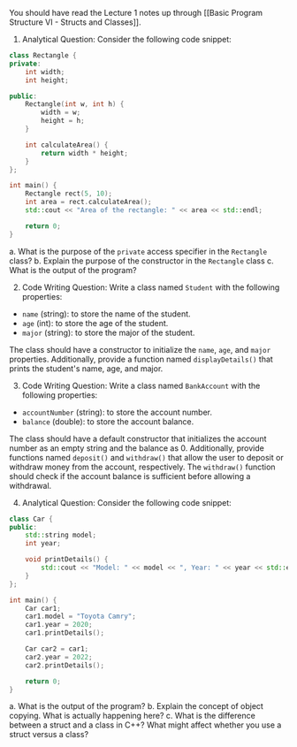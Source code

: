 You should have read the Lecture 1 notes up through [[Basic Program Structure VI - Structs and Classes]].

1. Analytical Question: Consider the following code snippet:
```cpp
class Rectangle {
private:
    int width;
    int height;

public:
    Rectangle(int w, int h) {
        width = w;
        height = h;
    }

    int calculateArea() {
        return width * height;
    }
};

int main() {
    Rectangle rect(5, 10);
    int area = rect.calculateArea();
    std::cout << "Area of the rectangle: " << area << std::endl;

    return 0;
}

```

a. What is the purpose of the `private` access specifier in the `Rectangle` class? 
b. Explain the purpose of the constructor in the `Rectangle` class
c. What is the output of the program?

2. Code Writing Question: Write a class named `Student` with the following properties:

- `name` (string): to store the name of the student.
- `age` (int): to store the age of the student.
- `major` (string): to store the major of the student.

The class should have a constructor to initialize the `name`, `age`, and `major` properties. Additionally, provide a function named `displayDetails()` that prints the student's name, age, and major.


3. Code Writing Question: Write a class named `BankAccount` with the following properties:

- `accountNumber` (string): to store the account number.
- `balance` (double): to store the account balance.

The class should have a default constructor that initializes the account number as an empty string and the balance as 0. Additionally, provide functions named `deposit()` and `withdraw()` that allow the user to deposit or withdraw money from the account, respectively. The `withdraw()` function should check if the account balance is sufficient before allowing a withdrawal. 

4. Analytical Question: Consider the following code snippet:

``` cpp
class Car {
public:
    std::string model;
    int year;

    void printDetails() {
        std::cout << "Model: " << model << ", Year: " << year << std::endl;
    }
};

int main() {
    Car car1;
    car1.model = "Toyota Camry";
    car1.year = 2020;
    car1.printDetails();

    Car car2 = car1;
    car2.year = 2022;
    car2.printDetails();

    return 0;
}

```

a. What is the output of the program? 
b. Explain the concept of object copying. What is actually happening here?
c. What is the difference between a struct and a class in C++? What might affect whether you use a struct versus a class?